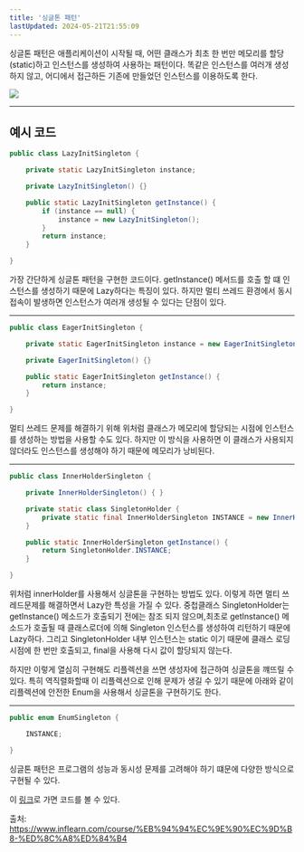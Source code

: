 ```yaml
---
title: '싱글톤 패턴'
lastUpdated: 2024-05-21T21:55:09
---
```

<p>싱글톤 패턴은 애플리케이션이 시작될 때, 어떤 클래스가 최초 한 번만 메모리를 할당(static)하고 인스턴스를 생성하여 사용하는 패턴이다. 똑같은 인스턴스를 여러개 생성하지 않고, 어디에서 접근하든 기존에 만들었던 인스턴스를 이용하도록 한다. </p>

<img src="https://static.packt-cdn.com/products/9781786463593/graphics/96d762be-a2b2-4f2b-ab2b-d71e98233431.png">

---

## 예시 코드

```java
public class LazyInitSingleton {

    private static LazyInitSingleton instance;

    private LazyInitSingleton() {}

    public static LazyInitSingleton getInstance() {
        if (instance == null) {
            instance = new LazyInitSingleton();
        }
        return instance;
    }

}
```

<p>가장 간단하게 싱글톤 패턴을 구현한 코드이다. getInstance() 메서드를 호출 할 떄 인스턴스를 생성하기 때문에 Lazy하다는 특징이 있다. 하지만 멀티 쓰레드 환경에서 동시 접속이 발생하면 인스턴스가 여러개 생성될 수 있다는 단점이 있다.</p>

---

```java
public class EagerInitSingleton {

    private static EagerInitSingleton instance = new EagerInitSingleton();

    private EagerInitSingleton() {}

    public static EagerInitSingleton getInstance() {
        return instance;
    }

}
```

<p>멀티 쓰레드 문제를 해결하기 위해 위처럼 클래스가 메모리에 할당되는 시점에 인스턴스를 생성하는 방법을 사용할 수도 있다. 하지만 이 방식을 사용하면 이 클래스가 사용되지 않더라도 인스턴스를 생성해야 하기 때문에 메모리가 낭비된다.</p>

---

```java
public class InnerHolderSingleton {

    private InnerHolderSingleton() { }

    private static class SingletonHolder {
        private static final InnerHolderSingleton INSTANCE = new InnerHolderSingleton();
    }

    public static InnerHolderSingleton getInstance() {
        return SingletonHolder.INSTANCE;
    }

}
```

<p>위처럼 innerHolder를 사용해서 싱글톤을 구현하는 방법도 있다. 이렇게 하면 멀티 쓰레드문제를 해결하면서 Lazy한 특성을 가질 수 있다. 중첩클래스 SingletonHolder는 getInstance() 메소드가 호출되기 전에는 참조 되지 않으며,최초로 getInstance() 메소드가 호출될 때 클래스로더에 의해 Singleton 인스턴스를 생성하여 리턴하기 때문에 Lazy하다. 그리고 SingletonHolder 내부 인스턴스는 static 이기 때문에 클래스 로딩 시점에 한 번만 호출되고, final을 사용해 다시 값이 할당되지 않는다.</p>
<p>하지만 이렇게 열심히 구현해도 리플렉션을 쓰면 생성자에 접근하여 싱글톤을 꺠뜨릴 수 있다. 특히 역직렬화할때 이 리플렉션으로 인해 문제가 생길 수 있기 때문에 아래와 같이 리플렉션에 안전한 Enum을 사용해서 싱글톤을 구현하기도 한다.</p>

---

```java
public enum EnumSingleton {

    INSTANCE;

}
```

싱글톤 패턴은 프로그램의 성능과 동시성 문제를 고려해야 하기 떄문에 다양한 방식으로 구현될 수 있다.

이 <a href="https://github.com/rlaisqls/GoF-DesignPatterns/tree/master/src/main/java/com/study/gof/designpattrens/_01_CredentialPatterns/singleton">링크</a>로 가면 코드를 볼 수 있다.

출처:<br>
https://www.inflearn.com/course/%EB%94%94%EC%9E%90%EC%9D%B8-%ED%8C%A8%ED%84%B4

